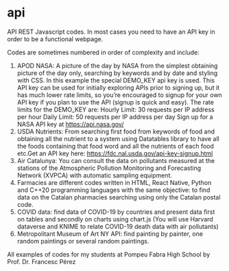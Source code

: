 # api
API REST Javascript codes. In most cases you need to have an API key in order to be a functional webpage.

Codes are sometimes numbered in order of complexity and include:

1) APOD NASA: A picture of the day by NASA from the simplest obtaining picture of the day only, searching by keywords and 
by date and styling with CSS. In this example the special DEMO_KEY api key is used. This API key can be used for initially exploring APIs prior to signing up, but it has much lower rate limits, so you’re encouraged to signup for your own API key if you plan to use the API (signup is quick and easy). The rate limits for the DEMO_KEY are:
Hourly Limit: 30 requests per IP address per hour
Daily Limit: 50 requests per IP address per day
Sign up for a NASA API key at https://api.nasa.gov/
2) USDA Nutrients: From searching first food from keywords of food and obtaining all the nutrient to a system using Datatables library to have all the foods containing that food word and all the nutrients of each food
etc.Get an API key here: https://fdc.nal.usda.gov/api-key-signup.html
3) Air Catalunya: You can consult the data on pollutants measured at the stations of the Atmospheric Pollution Monitoring and Forecasting Network (XVPCA) with automatic sampling equipment.
4) Farmacies are different codes written in HTML, React Native, Python and C++20 programming languages with the same objective: to find data on the Catalan pharmacies searching using only the Catalan postal code.
5) COVID data: find data of COVID-19 by countries and present data first on tables and secondly on charts using chart.js (You will use Harvard dataverse and KNIME to relate COVID-19 death data with air pollutants)
6) Metropolitant Museum of Art NY API: find painting by painter, one random paintings or several random paintings.


All examples of codes for my students at Pompeu Fabra High School by Prof. Dr. Francesc Pérez 
